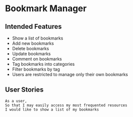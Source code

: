 # Bookmark Manager

## Intended Features

- Show a list of bookmarks
- Add new bookmarks
- Delete bookmarks
- Update bookmarks
- Comment on bookmarks
- Tag bookmarks into categories
- Filter bookmarks by tag
- Users are restricted to manage only their own bookmarks


## User Stories

```
As a user,
So that I may easily access my most frequented resources
I would like to show a list of my bookmarks
```
